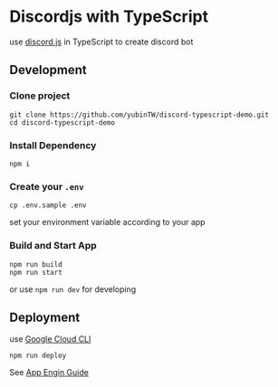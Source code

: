 # Discordjs with TypeScript

use [discord.js](https://github.com/discordjs/discord.js) in TypeScript to create discord bot

## Development

### Clone project

```
git clone https://github.com/yubinTW/discord-typescript-demo.git
cd discord-typescript-demo
```

### Install Dependency

```
npm i
```

### Create your `.env`

```
cp .env.sample .env
```

set your environment variable according to your app

### Build and Start App

```
npm run build
npm run start
```

or use `npm run dev` for developing

## Deployment

use [Google Cloud CLI](https://cloud.google.com/sdk/docs/install-sdk#linux)

```
npm run deploy
```

See [App Engin Guide](./app-engine-guide.md)